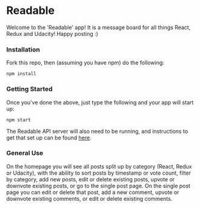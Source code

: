 # Readable

Welcome to the 'Readable' app! It is a message board for all things React, Redux and Udacity! Happy posting :)

### Installation

Fork this repo, then (assuming you have npm) do the following:

```
npm install
```

### Getting Started

Once you've done the above, just type the following and your app will start up:

```
npm start
```

The Readable API server will also need to be running, and instructions to get that set up can be found [here](https://github.com/udacity/reactnd-project-readable-starter).

### General Use
On the homepage you will see all posts split up by category (React, Redux or Udacity), with the ability to sort posts by timestamp or vote count, filter by category, add new posts, edit or delete existing posts, upvote or downvote existing posts, or go to the single post page. On the single post page you can edit or delete that post, add a new comment, upvote or downvote existing comments, or edit or delete existing comments.

